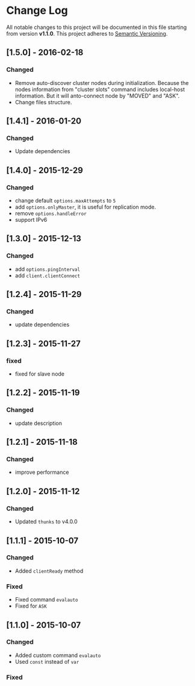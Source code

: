 # Change Log

All notable changes to this project will be documented in this file starting from version **v1.1.0**.
This project adheres to [Semantic Versioning](http://semver.org/).

## [1.5.0] - 2016-02-18
### Changed

- Remove auto-discover cluster nodes during initialization. Because the nodes information
from "cluster slots" command includes local-host information. But it will anto-connect
node by "MOVED" and "ASK".
- Change files structure.

## [1.4.1] - 2016-01-20
### Changed

- Update dependencies

## [1.4.0] - 2015-12-29
### Changed

- change default `options.maxAttempts` to `5`
- add `options.onlyMaster`, it is useful for replication mode.
- remove `options.handleError`
- support IPv6

## [1.3.0] - 2015-12-13
### Changed

- add `options.pingInterval`
- add `client.clientConnect`

## [1.2.4] - 2015-11-29
### Changed

- update dependencies

## [1.2.3] - 2015-11-27
### fixed

- fixed for slave node

## [1.2.2] - 2015-11-19
### Changed

- update description

## [1.2.1] - 2015-11-18
### Changed

- improve performance

## [1.2.0] - 2015-11-12
### Changed

- Updated `thunks` to v4.0.0

## [1.1.1] - 2015-10-07
### Changed

- Added `clientReady` method

### Fixed

- Fixed command `evalauto`
- Fixed for `ASK`

## [1.1.0] - 2015-10-07
### Changed

- Added custom command `evalauto`
- Used `const` instead of `var`

### Fixed
